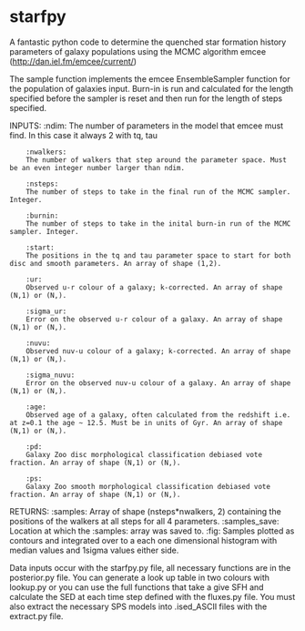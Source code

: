 starfpy
=======

A fantastic python code to determine the quenched star formation history parameters of galaxy populations using the MCMC algorithm emcee (http://dan.iel.fm/emcee/current/)

The sample function implements the emcee EnsembleSampler function for the population of galaxies input. Burn-in is run and calculated for the length specified before the sampler is reset and then run for the length of steps specified. 
        
INPUTS:
        :ndim:
        The number of parameters in the model that emcee must find. In this case it always 2 with tq, tau
        
        :nwalkers:
        The number of walkers that step around the parameter space. Must be an even integer number larger than ndim. 
        
        :nsteps:
        The number of steps to take in the final run of the MCMC sampler. Integer.
        
        :burnin:
        The number of steps to take in the inital burn-in run of the MCMC sampler. Integer. 
        
        :start:
        The positions in the tq and tau parameter space to start for both disc and smooth parameters. An array of shape (1,2).
        
        :ur:
        Observed u-r colour of a galaxy; k-corrected. An array of shape (N,1) or (N,).
        
        :sigma_ur:
        Error on the observed u-r colour of a galaxy. An array of shape (N,1) or (N,).
        
        :nuvu:
        Observed nuv-u colour of a galaxy; k-corrected. An array of shape (N,1) or (N,).
        
        :sigma_nuvu:
        Error on the observed nuv-u colour of a galaxy. An array of shape (N,1) or (N,).
        
        :age:
        Observed age of a galaxy, often calculated from the redshift i.e. at z=0.1 the age ~ 12.5. Must be in units of Gyr. An array of shape (N,1) or (N,).
        
        :pd:
        Galaxy Zoo disc morphological classification debiased vote fraction. An array of shape (N,1) or (N,).
        
        :ps:
        Galaxy Zoo smooth morphological classification debiased vote fraction. An array of shape (N,1) or (N,).
        
RETURNS:
        :samples:
        Array of shape (nsteps*nwalkers, 2) containing the positions of the walkers at all steps for all 4 parameters.
        :samples_save:
        Location at which the :samples: array was saved to. 
        :fig:
        Samples plotted as contours and integrated over to a each one dimensional histogram with median values and 1sigma         values either side. 
        
        
        
Data inputs occur with the starfpy.py file, all necessary functions are in the posterior.py file. You can generate a look up table in two colours with lookup.py or you can use the full functions that take a give SFH and calculate the SED at each time step defined with the fluxes.py file. You must also extract the necessary SPS models into .ised_ASCII files with the extract.py file.  
